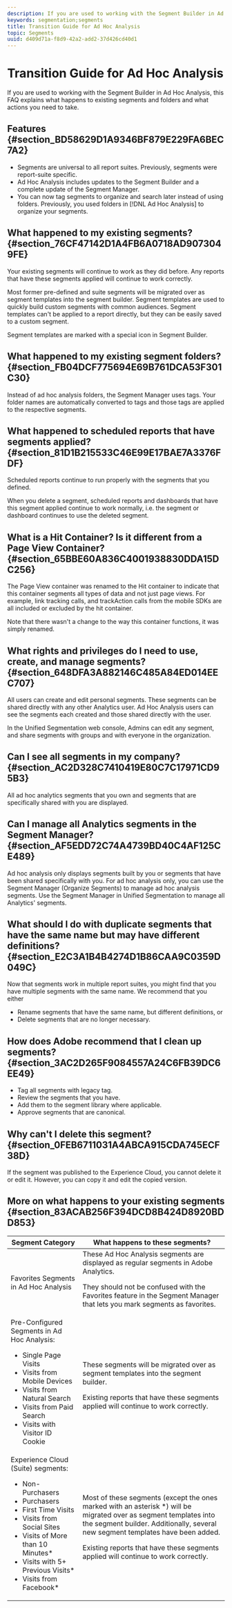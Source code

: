 ```yaml
---
description: If you are used to working with the Segment Builder in Ad Hoc Analysis, this FAQ explains what happens to existing segments and folders and what actions you need to take.
keywords: segmentation;segments
title: Transition Guide for Ad Hoc Analysis
topic: Segments
uuid: d409d71a-f8d9-42a2-add2-37d426cd40d1
---
```


# Transition Guide for Ad Hoc Analysis

If you are used to working with the Segment Builder in Ad Hoc Analysis, this FAQ explains what happens to existing segments and folders and what actions you need to take.

## Features {#section_BD58629D1A9346BF879E229FA6BEC7A2}

* Segments are universal to all report suites. Previously, segments were report-suite specific.
* Ad Hoc Analysis includes updates to the Segment Builder and a complete update of the Segment Manager.
* You can now tag segments to organize and search later instead of using folders. Previously, you used folders in [!DNL Ad Hoc Analysis] to organize your segments.

## What happened to my existing segments? {#section_76CF47142D1A4FB6A0718AD9073049FE}

Your existing segments will continue to work as they did before. Any reports that have these segments applied will continue to work correctly.

Most former pre-defined and suite segments will be migrated over as segment templates into the segment builder. Segment templates are used to quickly build custom segments with common audiences. Segment templates can't be applied to a report directly, but they can be easily saved to a custom segment.

Segment templates are marked with a special icon in Segment Builder.

## What happened to my existing segment folders? {#section_FB04DCF775694E69B761DCA53F301C30}

Instead of ad hoc analysis folders, the Segment Manager uses tags. Your folder names are automatically converted to tags and those tags are applied to the respective segments.

## What happened to scheduled reports that have segments applied? {#section_81D1B215533C46E99E17BAE7A3376FDF}

Scheduled reports continue to run properly with the segments that you defined.

When you delete a segment, scheduled reports and dashboards that have this segment applied continue to work normally, i.e. the segment or dashboard continues to use the deleted segment.

## What is a Hit Container? Is it different from a Page View Container? {#section_65BBE60A836C4001938830DDA15DC256}

The Page View container was renamed to the Hit container to indicate that this container segments all types of data and not just page views. For example, link tracking calls, and trackAction calls from the mobile SDKs are all included or excluded by the hit container.

Note that there wasn't a change to the way this container functions, it was simply renamed.

## What rights and privileges do I need to use, create, and manage segments? {#section_648DFA3A882146C485A84ED014EEC707}

All users can create and edit personal segments. These segments can be shared directly with any other Analytics user. Ad Hoc Analysis users can see the segments each created and those shared directly with the user.

In the Unified Segmentation web console, Admins can edit any segment, and share segments with groups and with everyone in the organization.

## Can I see all segments in my company? {#section_AC2D328C7410419E80C7C17971CD95B3}

All ad hoc analytics segments that you own and segments that are specifically shared with you are displayed.

## Can I manage all Analytics segments in the Segment Manager? {#section_AF5EDD72C74A4739BD40C4AF125CE489}

Ad hoc analysis only displays segments built by you or segments that have been shared specifically with you. For ad hoc analysis only, you can use the Segment Manager (Organize Segments) to manage ad hoc analysis segments. Use the Segment Manager in Unified Segmentation to manage all Analytics' segments.

## What should I do with duplicate segments that have the same name but may have different definitions? {#section_E2C3A1B4B4274D1B86CAA9C0359D049C}

Now that segments work in multiple report suites, you might find that you have multiple segments with the same name. We recommend that you either

* Rename segments that have the same name, but different definitions, or 
* Delete segments that are no longer necessary.

## How does Adobe recommend that I clean up segments? {#section_3AC2D265F9084557A24C6FB39DC6EE49}

* Tag all segments with legacy tag.
* Review the segments that you have.
* Add them to the segment library where applicable.
* Approve segments that are canonical.

## Why can't I delete this segment? {#section_0FEB6711031A4ABCA915CDA745ECF38D}

If the segment was published to the Experience Cloud, you cannot delete it or edit it. However, you can copy it and edit the copied version.

## More on what happens to your existing segments {#section_83ACAB256F394DCD8B424D8920BDD853}

<table id="table_0AE814A64D2A48ABB28402C4303F420E"> 
 <thead> 
  <tr> 
   <th colname="col1" class="entry"> Segment Category </th> 
   <th colname="col2" class="entry"> What happens to these segments? </th> 
  </tr> 
 </thead>
 <tbody> 
  <tr> 
   <td colname="col1"> Favorites Segments in Ad Hoc Analysis </td> 
   <td colname="col2">These Ad Hoc Analysis segments are displayed as regular segments in Adobe Analytics. <p>They should not be confused with the Favorites feature in the Segment Manager that lets you mark segments as favorites. </p> </td> 
  </tr> 
  <tr> 
   <td colname="col1">Pre-Configured Segments in Ad Hoc Analysis: 
    <ul id="ul_BBF3C3F4D41A40AF98DA9DA6D299AD03"> 
     <li id="li_B65A004BDF8743FDABCD3332AEB8A010">Single Page Visits </li> 
     <li id="li_908CF5F964154C9D9EBBAC2A900DCB49">Visits from Mobile Devices </li> 
     <li id="li_4A715F49AA374463B501D731261A3A4C">Visits from Natural Search </li> 
     <li id="li_67CE51237EC34FD4B33942BA14584EBF">Visits from Paid Search </li> 
     <li id="li_C3820743178A4E9F9E5E5B5C47401DF2">Visits with Visitor ID Cookie </li> 
    </ul> </td> 
   <td colname="col2"> <p>These segments will be migrated over as segment templates into the segment builder. </p> <p>Existing reports that have these segments applied will continue to work correctly. </p> </td> 
  </tr> 
  <tr> 
   <td colname="col1">Experience Cloud (Suite) segments: 
    <ul id="ul_6968AFF6DEDA4BC8A7885B07CC1F57DF"> 
     <li id="li_073D9496F0C64AEB855855D01E65C1BA">Non-Purchasers </li> 
     <li id="li_8958FD4272A14E16A9AA08216E8BC573">Purchasers </li> 
     <li id="li_1436D7C9651D4AC38E10662DEDDD2B95">First Time Visits </li> 
     <li id="li_69F42B4F6107407792B0014804A8AF7B">Visits from Social Sites </li> 
     <li id="li_29CA111186BE475C943E9F8450BDE8C8">Visits of More than 10 Minutes* </li> 
     <li id="li_1FEF207959DC4D2E9FC925DD43177AA0">Visits with 5+ Previous Visits* </li> 
     <li id="li_219AB1D4FD7E469C9076A23D2CCC7C2C">Visits from Facebook* </li> 
    </ul> </td> 
   <td colname="col2"> <p> Most of these segments (except the ones marked with an asterisk *) will be migrated over as segment templates into the segment builder. Additionally, several new segment templates have been added. </p> <p>Existing reports that have these segments applied will continue to work correctly. </p> </td> 
  </tr> 
 </tbody> 
</table>

